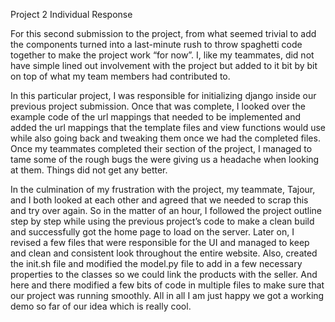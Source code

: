 
Project 2 Individual Response

For this second submission to the project, from what seemed trivial to add the components turned into a last-minute rush to throw spaghetti code together to make the project work “for now”. I, like my teammates, did not have simple lined out involvement with the project but added to it bit by bit on top of what my team members had contributed to. 

In this particular project, I was responsible for initializing django inside our previous project submission. Once that was complete, I looked over the example code of the url mappings that needed to be implemented and added the url mappings that the template files and view functions would use while also going back and tweaking them once we had the completed files. Once my teammates completed their section of the project, I managed to tame some of the rough bugs the were giving us a headache when looking at them. Things did not get any better. 

In the culmination of my frustration with the project, my teammate, Tajour, and I both looked at each other and agreed that we needed to scrap this and try over again. So in the matter of an hour, I followed the project outline step by step while using the previous project’s code to make a clean build and successfully got the home page to load on the server. Later on, I revised a few files that were responsible for the UI and managed to keep and clean and consistent look throughout the entire website. Also, created the init.sh file and modified the model.py file to add in a few necessary properties to the classes so we could link the products with the seller. And here and there modified a few bits of code in multiple files to make sure that our project was running smoothly. All in all I am just happy we got a working demo so far of our idea which is really cool. 
